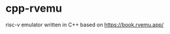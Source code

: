 # cpp-rvemu
risc-v emulator written in C++ based on <a href=https://book.rvemu.app/>https://book.rvemu.app/</a>
